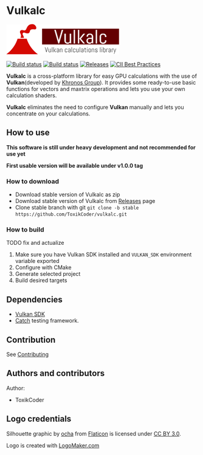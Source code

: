 # Vulkalc

![Logo](./resources/logo.png)

[![Build status](https://travis-ci.org/ToxikCoder/vulkalc.svg?branch=master)](https://travis-ci.org/ToxikCoder/vulkalc)
[![Build status](https://ci.appveyor.com/api/projects/status/jqmebpw0uisopf2n?svg=true)](https://ci.appveyor.com/project/ToxikCoder/vulkalc)
[![Releases](http://github-release-version.herokuapp.com/github/ToxikCoder/vulkalc/release.svg?style=flat)](https://github.com/ToxikCoder/vulkalc/releases)
[![CII Best Practices](https://bestpractices.coreinfrastructure.org/projects/1015/badge)](https://bestpractices.coreinfrastructure.org/projects/1015)

**Vulkalc** is a cross-platform library for easy GPU calculations with the use of **Vulkan**(developed by [Khronos Group](https://www.khronos.org/)).
It provides some ready-to-use basic functions for vectors and maxtrix operations
and lets you use your own calculation shaders.

**Vulkalc** eliminates the need to configure **Vulkan** manually and lets you concentrate on your calculations.

## How to use

**This software is still under heavy development and not recommended for use yet**

**First usable version will be available under v1.0.0 tag**

### How to download

- Download stable version of Vulkalc as zip
- Download stable version of Vulkalc from [Releases](https://github.com/ToxikCoder/vulkalc/releases) page
- Clone stable branch with git `git clone -b stable https://github.com/ToxikCoder/vulkalc.git`

### How to build

TODO fix and actualize

1. Make sure you have Vulkan SDK installed and `VULKAN_SDK` environment variable exported
2. Configure with CMake
3. Generate selected project
4. Build desired targets

## Dependencies

- [Vulkan SDK](https://vulkan.lunarg.com/)
 - [Catch](https://github.com/philsquared/Catch) testing framework.

## Contribution

See [Contributing](CONTRIBUTING.md)

## Authors and contributors

Author:
- ToxikCoder

## Logo credentials

Silhouette graphic by <a href="http://www.flaticon.com/authors/ocha">ocha</a> from <a href="http://www.flaticon.com/">Flaticon</a> is licensed under <a href="http://creativecommons.org/licenses/by/3.0/" title="Creative Commons BY 3.0">CC BY 3.0</a>.

Logo is created with <a href="http://logomakr.com" title="Logo Maker">LogoMaker.com</a>
